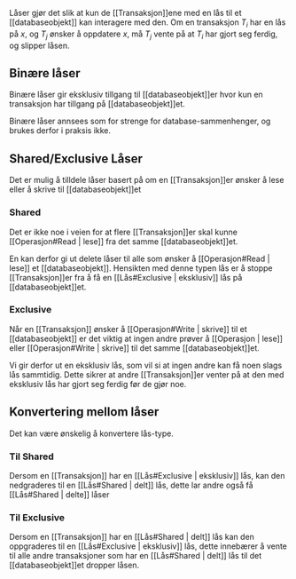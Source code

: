 Låser gjør det slik at kun de [[Transaksjon]]ene med en lås til et [[databaseobjekt]] kan interagere med den. Om en transaksjon $T_i$ har en lås på $x$, og $T_j$ ønsker å oppdatere $x$, må $T_j$ vente på at $T_i$ har gjort seg ferdig, og slipper låsen.

## Binære låser
Binære låser gir eksklusiv tillgang til [[databaseobjekt]]er hvor kun en transaksjon har tillgang på [[databaseobjekt]]et.

Binære låser annsees som for strenge for database-sammenhenger, og brukes derfor i praksis ikke.

## Shared/Exclusive Låser
Det er mulig å tilldele låser basert på om en [[Transaksjon]]er ønsker å lese eller å skrive til [[databaseobjekt]]et
### Shared
Det er ikke noe i veien for at flere [[Transaksjon]]er skal kunne [[Operasjon#Read | lese]] fra det samme [[databaseobjekt]]et.

En kan derfor gi ut delete låser til alle som ønsker å [[Operasjon#Read | lese]] et [[databaseobjekt]]. Hensikten med denne typen lås er å stoppe [[Transaksjon]]er fra å få en [[Lås#Exclusive | eksklusiv]] lås på [[databaseobjekt]]et.

### Exclusive
Når en [[Transaksjon]] ønsker å [[Operasjon#Write | skrive]] til et [[databaseobjekt]] er det viktig at ingen andre prøver å [[Operasjon | lese]] eller [[Operasjon#Write | skrive]] til det samme [[databaseobjekt]]et.

Vi gir derfor ut en eksklusiv lås, som vil si at ingen andre kan få noen slags lås sammtidig. Dette sikrer at andre [[Transaksjon]]er venter på at den med eksklusiv lås har gjort seg ferdig før de gjør noe.

## Konvertering mellom låser
Det kan være ønskelig å konvertere lås-type. 

### Til Shared
Dersom en [[Transaksjon]] har en [[Lås#Exclusive | eksklusiv]] lås, kan den nedgraderes til en [[Lås#Shared | delt]] lås, dette lar andre også få [[Lås#Shared | delte]] låser

### Til Exclusive
Dersom en [[Transaksjon]] har en [[Lås#Shared | delt]] lås kan den oppgraderes til en [[Lås#Exclusive | eksklusiv]] lås, dette innebærer å vente til alle andre transaksjoner som har en [[Lås#Shared | delt]] lås til det [[databaseobjekt]]et dropper låsen.
